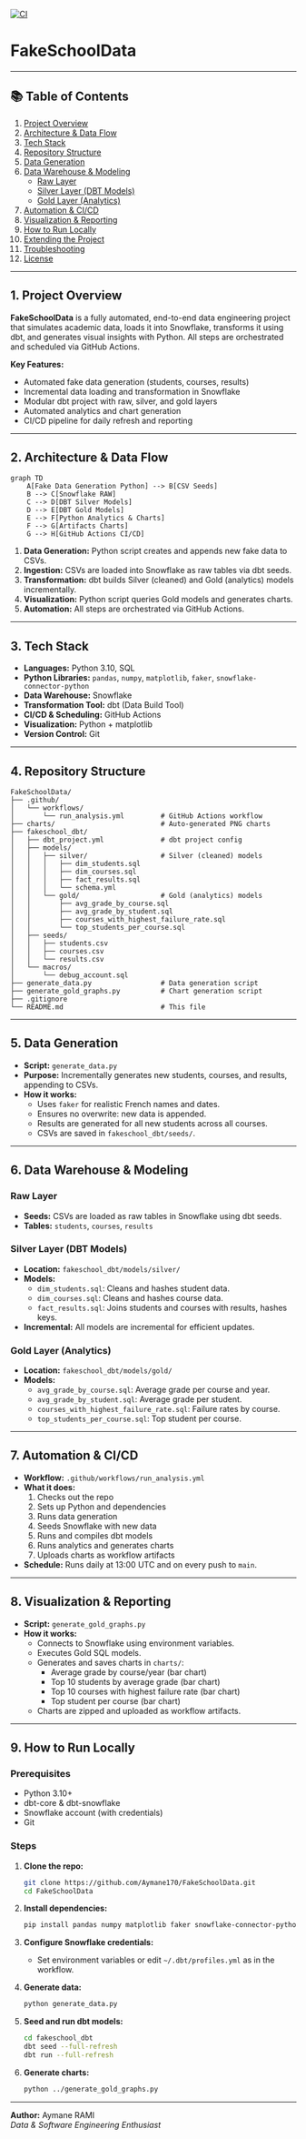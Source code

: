 [![CI](https://github.com/Aymane170/FakeSchoolData/actions/workflows/run_analysis.yml/badge.svg)](https://github.com/Aymane170/FakeSchoolData/actions/workflows/run_analysis.yml)

# FakeSchoolData

---

## 📚 Table of Contents

1. [Project Overview](#project-overview)
2. [Architecture & Data Flow](#architecture--data-flow)
3. [Tech Stack](#tech-stack)
4. [Repository Structure](#repository-structure)
5. [Data Generation](#data-generation)
6. [Data Warehouse & Modeling](#data-warehouse--modeling)
    - [Raw Layer](#raw-layer)
    - [Silver Layer (DBT Models)](#silver-layer-dbt-models)
    - [Gold Layer (Analytics)](#gold-layer-analytics)
7. [Automation & CI/CD](#automation--cicd)
8. [Visualization & Reporting](#visualization--reporting)
9. [How to Run Locally](#how-to-run-locally)
10. [Extending the Project](#extending-the-project)
11. [Troubleshooting](#troubleshooting)
12. [License](#license)

---

## 1. Project Overview

**FakeSchoolData** is a fully automated, end-to-end data engineering project that simulates academic data, loads it into Snowflake, transforms it using dbt, and generates visual insights with Python. All steps are orchestrated and scheduled via GitHub Actions.

**Key Features:**
- Automated fake data generation (students, courses, results)
- Incremental data loading and transformation in Snowflake
- Modular dbt project with raw, silver, and gold layers
- Automated analytics and chart generation
- CI/CD pipeline for daily refresh and reporting

---

## 2. Architecture & Data Flow

```mermaid
graph TD
    A[Fake Data Generation Python] --> B[CSV Seeds]
    B --> C[Snowflake RAW]
    C --> D[DBT Silver Models]
    D --> E[DBT Gold Models]
    E --> F[Python Analytics & Charts]
    F --> G[Artifacts Charts]
    G --> H[GitHub Actions CI/CD]

```

1. **Data Generation:** Python script creates and appends new fake data to CSVs.
2. **Ingestion:** CSVs are loaded into Snowflake as raw tables via dbt seeds.
3. **Transformation:** dbt builds Silver (cleaned) and Gold (analytics) models incrementally.
4. **Visualization:** Python script queries Gold models and generates charts.
5. **Automation:** All steps are orchestrated via GitHub Actions.

---

## 3. Tech Stack

- **Languages:** Python 3.10, SQL
- **Python Libraries:** `pandas`, `numpy`, `matplotlib`, `faker`, `snowflake-connector-python`
- **Data Warehouse:** Snowflake
- **Transformation Tool:** dbt (Data Build Tool)
- **CI/CD & Scheduling:** GitHub Actions
- **Visualization:** Python + matplotlib
- **Version Control:** Git

---

## 4. Repository Structure

```
FakeSchoolData/
├── .github/
│   └── workflows/
│       └── run_analysis.yml         # GitHub Actions workflow
├── charts/                          # Auto-generated PNG charts
├── fakeschool_dbt/
│   ├── dbt_project.yml              # dbt project config
│   ├── models/
│   │   ├── silver/                  # Silver (cleaned) models
│   │   │   ├── dim_students.sql
│   │   │   ├── dim_courses.sql
│   │   │   ├── fact_results.sql
│   │   │   └── schema.yml
│   │   └── gold/                    # Gold (analytics) models
│   │       ├── avg_grade_by_course.sql
│   │       ├── avg_grade_by_student.sql
│   │       ├── courses_with_highest_failure_rate.sql
│   │       └── top_students_per_course.sql
│   ├── seeds/
│   │   ├── students.csv
│   │   ├── courses.csv
│   │   └── results.csv
│   └── macros/
│       └── debug_account.sql
├── generate_data.py                 # Data generation script
├── generate_gold_graphs.py          # Chart generation script
├── .gitignore
└── README.md                        # This file
```

---

## 5. Data Generation

- **Script:** `generate_data.py`
- **Purpose:** Incrementally generates new students, courses, and results, appending to CSVs.
- **How it works:**
    - Uses `faker` for realistic French names and dates.
    - Ensures no overwrite: new data is appended.
    - Results are generated for all new students across all courses.
    - CSVs are saved in `fakeschool_dbt/seeds/`.

---

## 6. Data Warehouse & Modeling

### Raw Layer

- **Seeds:** CSVs are loaded as raw tables in Snowflake using dbt seeds.
- **Tables:** `students`, `courses`, `results`

### Silver Layer (DBT Models)

- **Location:** `fakeschool_dbt/models/silver/`
- **Models:**
    - `dim_students.sql`: Cleans and hashes student data.
    - `dim_courses.sql`: Cleans and hashes course data.
    - `fact_results.sql`: Joins students and courses with results, hashes keys.
- **Incremental:** All models are incremental for efficient updates.

### Gold Layer (Analytics)

- **Location:** `fakeschool_dbt/models/gold/`
- **Models:**
    - `avg_grade_by_course.sql`: Average grade per course and year.
    - `avg_grade_by_student.sql`: Average grade per student.
    - `courses_with_highest_failure_rate.sql`: Failure rates by course.
    - `top_students_per_course.sql`: Top student per course.

---

## 7. Automation & CI/CD

- **Workflow:** `.github/workflows/run_analysis.yml`
- **What it does:**
    1. Checks out the repo
    2. Sets up Python and dependencies
    3. Runs data generation
    4. Seeds Snowflake with new data
    5. Runs and compiles dbt models
    6. Runs analytics and generates charts
    7. Uploads charts as workflow artifacts
- **Schedule:** Runs daily at 13:00 UTC and on every push to `main`.

---

## 8. Visualization & Reporting

- **Script:** `generate_gold_graphs.py`
- **How it works:**
    - Connects to Snowflake using environment variables.
    - Executes Gold SQL models.
    - Generates and saves charts in `charts/`:
        - Average grade by course/year (bar chart)
        - Top 10 students by average grade (bar chart)
        - Top 10 courses with highest failure rate (bar chart)
        - Top student per course (bar chart)
    - Charts are zipped and uploaded as workflow artifacts.

---

## 9. How to Run Locally

### Prerequisites

- Python 3.10+
- dbt-core & dbt-snowflake
- Snowflake account (with credentials)
- Git

### Steps

1. **Clone the repo:**
    ```sh
    git clone https://github.com/Aymane170/FakeSchoolData.git
    cd FakeSchoolData
    ```

2. **Install dependencies:**
    ```sh
    pip install pandas numpy matplotlib faker snowflake-connector-python dbt-core dbt-snowflake
    ```

3. **Configure Snowflake credentials:**
    - Set environment variables or edit `~/.dbt/profiles.yml` as in the workflow.

4. **Generate data:**
    ```sh
    python generate_data.py
    ```

5. **Seed and run dbt models:**
    ```sh
    cd fakeschool_dbt
    dbt seed --full-refresh
    dbt run --full-refresh
    ```

6. **Generate charts:**
    ```sh
    python ../generate_gold_graphs.py
    ```
---

**Author:**
Aymane RAMI  
*Data & Software Engineering Enthusiast*